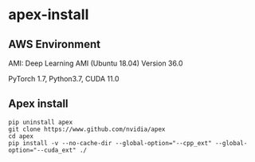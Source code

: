 # apex-install

## AWS Environment

AMI: Deep Learning AMI (Ubuntu 18.04) Version 36.0 

PyTorch 1.7, Python3.7, CUDA 11.0


## Apex install

``` 
pip uninstall apex
git clone https://www.github.com/nvidia/apex
cd apex
pip install -v --no-cache-dir --global-option="--cpp_ext" --global-option="--cuda_ext" ./
```
